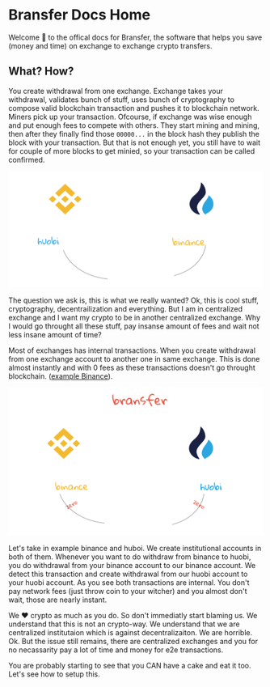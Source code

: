 # Bransfer Docs Home

Welcome 👋 to the offical docs for Bransfer, the software that helps you save (money and time) on exchange to exchange crypto transfers.

## What? How?

You create withdrawal from one exchange. Exchange takes your withdrawal, validates bunch of stuff, uses bunch of cryptography to compose valid blockchain transaction and pushes it to blockchain network. Miners pick up your transaction. Ofcourse, if exchange was wise enough and put enough fees to compete with others. They start mining and mining, then after they finally find those `00000...` in the block hash they publish the block with your transaction. But that is not enough yet, you still have to wait for couple of more blocks to get minied, so your transaction can be called confirmed. 

![Standard withdrawal](/assets/standard_withdrawal.png)

The question we ask is, this is what we really wanted? Ok, this is cool stuff, cryptography, decentrailization and everything. But I am in centralized exchange and I want my crypto to be in another centralized exchange. Why I would go throught all these stuff, pay insanse amount of fees and wait not less insane amount of time?

Most of exchanges has internal transactions. When you create withdrawal from one exchange account to another one in same exchange. This is done almost instantly and with 0 fees as these transactions doesn't go throught blockchain. ([example Binance](https://www.binance.com/en/support/articles/360037037312-How-to-Make-Internal-Transfer-within-Binance)). 

![Bransfer withdrawal](/assets/bransfer_withdrawal.png)

Let's take in example binance and huboi. We create institutional accounts in both of them. Whenever you want to do withdraw from binance to huobi, you do withdrawal from your binance account to our binance account. We detect this transaction and create withdrawal from our huobi account to your huobi account. As you see both transactions are internal. You don't pay network fees (just throw coin to your witcher) and you almost don't wait, those are nearly instant.

We ❤️ crypto as much as you do. So don't immediatly start blaming us. We understand that this is not an crypto-way. We understand that we are centralized institutaion which is against decentralizaiton. We are horrible. Ok. But the issue still remains, there are centralized exchanges and you for no necassarity pay a lot of time and money for e2e transactions.

You are probably starting to see that you CAN have a cake and eat it too. Let's see how to setup this.
